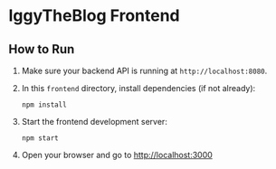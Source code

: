 # IggyTheBlog Frontend

## How to Run

1. Make sure your backend API is running at `http://localhost:8080`.

2. In this `frontend` directory, install dependencies (if not already):

   ```
   npm install
   ```

3. Start the frontend development server:

   ```
   npm start
   ```

4. Open your browser and go to [http://localhost:3000](http://localhost:3000)


